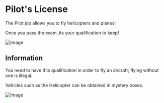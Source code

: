 # Pilot's License

The Pilot job allows you to fly helicopters and planes!

Once you pass the exam, its your qualification to keep!

![Image](https://i.imgur.com/oXNc9O7.png)

## Information
You need to have this qualification in order to fly an aircraft; flying without one is illegal. 

Vehicles such as the Helicopter can be obtained in mystery boxes.

![Image](https://i.imgur.com/ozdUvdP.png)
